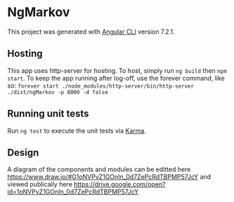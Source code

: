 # NgMarkov

This project was generated with [Angular CLI](https://github.com/angular/angular-cli) version 7.2.1.

## Hosting
This app uses http-server for hosting. To host, simply run `ng build` then `npm start`. To keep the app running after log-off, use the forever command, like so: `forever start ./node_modules/http-server/bin/http-server ./dist/ngMarkov -p 8000 -d false`

## Running unit tests

Run `ng test` to execute the unit tests via [Karma](https://karma-runner.github.io).

## Design
A diagram of the components and modules can be editted here https://www.draw.io/#G1oNVPvZ1GOnIn_0d7ZePcRdTBPMP57JcY and viewed publically here https://drive.google.com/open?id=1oNVPvZ1GOnIn_0d7ZePcRdTBPMP57JcY
